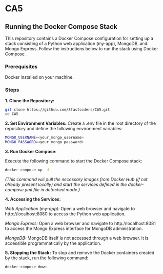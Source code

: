 # CA5

## Running the Docker Compose Stack

This repository contains a Docker Compose configuration for setting up a stack consisting of a Python web application (my-app), MongoDB, and Mongo Express. Follow the instructions below to run the stack using Docker Compose.

### Prerequisites

Docker installed on your machine.

### Steps

**1. Clone the Repository:**
   ```sh
   git clone https://github.com/3fastcoders/CA5.git
   cd CA5
   ```

**2. Set Environment Variables:**
  Create a .env file in the root directory of the repository and define the following environment variables:
  ```sh
  MONGO_USERNAME=<your_mongo_username>
  MONGO_PASSWORD=<your_mongo_password>
 ```
  
**3. Run Docker Compose:**

  Execute the following command to start the Docker Compose stack:
  ```sh
  docker-compose up -d
  ```
  *(This command will pull the necessary images from Docker Hub (if not already present locally) and start the services defined in the docker-compose.yml file in detached mode.)*

**4. Accessing the Services:**

  *Web Application (my-app):*
  Open a web browser and navigate to http://localhost:8080 to access the Python web application.
  
  *Mongo Express:*
  Open a web browser and navigate to http://localhost:8081 to access the Mongo Express interface for MongoDB administration.
  
  *MongoDB:*
  MongoDB itself is not accessed through a web browser. It is accessible programmatically by the application.

**5. Stopping the Stack:**
  To stop and remove the Docker containers created by the stack, run the following command:
   ```sh
  docker-compose down
  ```
